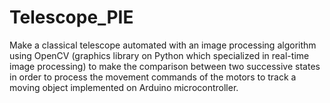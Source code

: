 # Telescope_PIE
Make a classical telescope automated with an image processing algorithm using OpenCV (graphics library on Python which specialized in real-time image processing) to make the comparison between two successive states in order to process the movement commands of the motors to track a moving object implemented on Arduino microcontroller.
